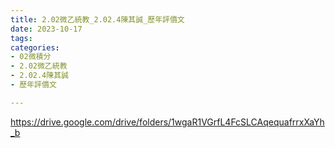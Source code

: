 ```yaml
---
title: 2.02微乙統教_2.02.4陳其誠_歷年評價文
date: 2023-10-17
tags: 
categories:
- 02微積分
- 2.02微乙統教
- 2.02.4陳其誠
- 歷年評價文

---
```

https://drive.google.com/drive/folders/1wgaR1VGrfL4FcSLCAqequafrrxXaYh_b
